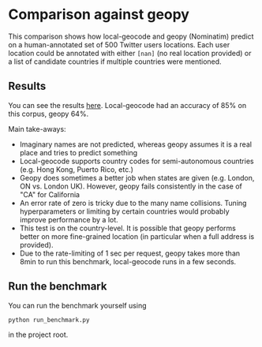 # Comparison against geopy

This comparison shows how local-geocode and geopy (Nominatim) predict on a human-annotated set of 500 Twitter users locations. Each user location could be annotated with either `[nan]` (no real location provided) or a list of candidate countries if multiple countries were mentioned.

## Results
You can see the results [here](benchmark_results.csv). Local-geocode had an accuracy of 85% on this corpus, geopy 64%.

Main take-aways:
* Imaginary names are not predicted, whereas geopy assumes it is a real place and tries to predict something
* Local-geocode supports country codes for semi-autonomous countries (e.g. Hong Kong, Puerto Rico, etc.)
* Geopy does sometimes a better job when states are given (e.g. London, ON vs. London UK). However, geopy fails consistently in the case of "CA" for California 
* An error rate of zero is tricky due to the many name collisions. Tuning hyperparameters or limiting by certain countries would probably improve performance by a lot.
* This test is on the country-level. It is possible that geopy performs better on more fine-grained location (in particular when a full address is provided).
* Due to the rate-limiting of 1 sec per request, geopy takes more than 8min to run this benchmark, local-geocode runs in a few seconds.

## Run the benchmark
You can run the benchmark yourself using
```bash
python run_benchmark.py
```
in the project root.
